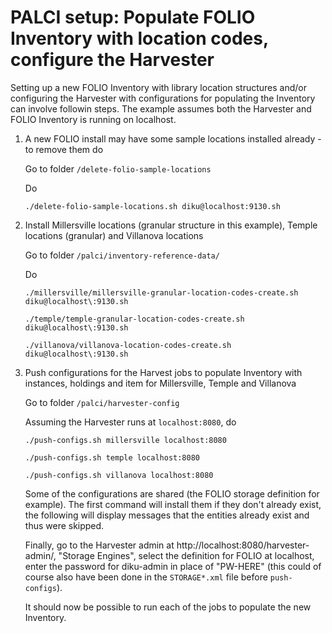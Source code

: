 # PALCI setup: Populate FOLIO Inventory with location codes, configure the Harvester

Setting up a new FOLIO Inventory with library location structures and/or configuring the Harvester with configurations for populating the Inventory  can involve followin steps. The example assumes both the Harvester and FOLIO Inventory is running on localhost.

1) A new FOLIO install may have some sample locations installed already - to remove them do
    
     Go to folder `/delete-folio-sample-locations`
     
     Do 

     `./delete-folio-sample-locations.sh diku@localhost:9130.sh`

2) Install Millersville locations (granular structure in this example), Temple locations (granular) and Villanova locations

    Go to folder `/palci/inventory-reference-data/`
    
    Do

    `./millersville/millersville-granular-location-codes-create.sh diku@localhost\:9130.sh`
    
    `./temple/temple-granular-location-codes-create.sh diku@localhost\:9130.sh`
    
    `./villanova/villanova-location-codes-create.sh diku@localhost\:9130.sh`

2) Push configurations for the Harvest jobs to populate Inventory with instances, holdings and item for Millersville, Temple and Villanova

    Go to folder `/palci/harvester-config`

    Assuming the Harvester runs at `localhost:8080`, do

    `./push-configs.sh millersville localhost:8080`
    
    `./push-configs.sh temple localhost:8080`
    
    `./push-configs.sh villanova localhost:8080`

    Some of the configurations are shared (the FOLIO storage definition for example). The first command will install them if they don't already exist, the following will display messages that the entities already exist and thus were skipped.

    Finally, go to the Harvester admin at http://localhost:8080/harvester-admin/, "Storage Engines", select the definition for FOLIO at localhost, enter the password for diku-admin in place of "PW-HERE" (this could of course also have been done in the `STORAGE*.xml` file before `push-configs`). 

    It should now be possible to run each of the jobs to populate the new Inventory. 
